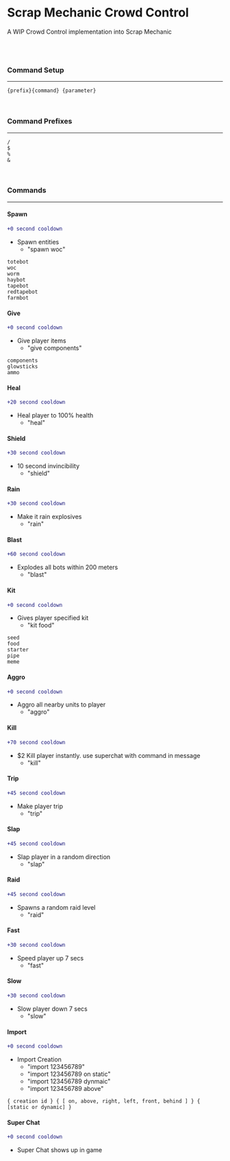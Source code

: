 Scrap Mechanic Crowd Control
=============

A WIP Crowd Control implementation into Scrap Mechanic

<br/>
<br/>

### Command Setup ###
___
```
{prefix}{command} {parameter}
```
<br/>

### Command Prefixes ###
___
```
/
$
%
&
```
<br/>

### Commands ###
___
#### Spawn ####
```diff
+0 second cooldown
```
- Spawn entities
  - "spawn woc"
```
totebot         
woc          
worm        
haybot        
tapebot        
redtapebot        
farmbot
```           
#### Give ####
```diff
+0 second cooldown
```
- Give player items
  - "give components"
```
components
glowsticks
ammo
```   
#### Heal ####
```diff
+20 second cooldown
```
- Heal player to 100% health
  - "heal"
#### Shield ####
```diff
+30 second cooldown
```
- 10 second invincibility
  - "shield"
#### Rain ####
```diff
+30 second cooldown
```
- Make it rain explosives
  - "rain"
#### Blast ####
```diff
+60 second cooldown
```
- Explodes all bots within 200 meters
  - "blast"
#### Kit ####
```diff
+0 second cooldown
```
- Gives player specified kit
  - "kit food"
```
seed        
food       
starter      
pipe     
meme
```            
#### Aggro ####
```diff
+0 second cooldown
```
- Aggro all nearby units to player
  - "aggro"
#### Kill ####
```diff
+70 second cooldown
```
- $2 Kill player instantly. use superchat with command in message
  - "kill"
#### Trip ####
```diff
+45 second cooldown
```
- Make player trip
  - "trip" 
#### Slap ####
```diff
+45 second cooldown
```
- Slap player in a random direction
  - "slap" 
#### Raid ####
```diff
+45 second cooldown
```
- Spawns a random raid level
  - "raid"
#### Fast ####
```diff
+30 second cooldown
```
- Speed player up 7 secs
  - "fast"
#### Slow ####
```diff
+30 second cooldown
```
- Slow player down 7 secs
  - "slow"
#### Import ####
```diff
+0 second cooldown
```
- Import Creation
  - "import 123456789"
  - "import 123456789 on static"
  - "import 123456789 dynmaic"
  - "import 123456789 above"
```
{ creation id } { [ on, above, right, left, front, behind ] } { [static or dynamic] }
```
#### Super Chat ####
```diff
+0 second cooldown
```
- Super Chat shows up in game

